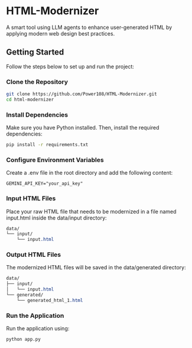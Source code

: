# HTML-Modernizer
A smart tool using LLM agents to enhance user-generated HTML by applying modern web design best practices.


## Getting Started

Follow the steps below to set up and run the project:

### Clone the Repository

```bash
git clone https://github.com/Power108/HTML-Modernizer.git
cd html-modernizer
```

### Install Dependencies

Make sure you have Python installed. Then, install the required dependencies:

```bash
pip install -r requirements.txt
```

### Configure Environment Variables
Create a .env file in the root directory and add the following content:

```env
GEMINI_API_KEY="your_api_key"
```

### Input HTML Files
Place your raw HTML file that needs to be modernized in a file named input.html inside the data/input directory:

```css
data/
└── input/
    └── input.html
```

### Output HTML Files
The modernized HTML files will be saved in the data/generated directory:

```css
data/
├── input/
│   └── input.html
└── generated/
    └── generated_html_1.html
```

### Run the Application
Run the application using:

```bash
python app.py
```
